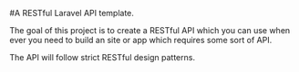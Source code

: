 #A RESTful Laravel API template.

The goal of this project is to create a RESTful API which you can use when ever you need to build an site or app which requires some sort of API.

The API will follow strict RESTful design patterns. 